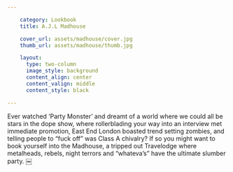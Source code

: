 ```yaml
---

    category: Lookbook
    title: A.J.L Madhouse

    cover_url: assets/madhouse/cover.jpg
    thumb_url: assets/madhouse/thumb.jpg

    layout:
      type: two-column
      image_style: background
      content_align: center
      content_valign: middle
      content_style: black

---
```


Ever watched ‘Party Monster’ and dreamt of a world where we could all be stars in the dope show, where rollerblading your way into an interview met immediate promotion, East End London boasted trend setting zombies, and telling people to “fuck off” was Class A chivalry? If so you might want to book yourself into the Madhouse, a tripped out Travelodge where metalheads, rebels, night terrors and “whateva’s” have the ultimate slumber party.
￼
